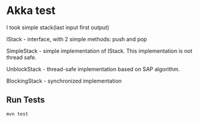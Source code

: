 # Akka test

I took simple stack(last input first output)

IStack - interface, with 2 simple methods: push and pop 

SimpleStack - simple implementation of IStack. This implementation is not thread safe.

UnblockStack - thread-safe implementation based on SAP algorithm.

BlockingStack - synchronized implementation 

## Run Tests

```
mvn test
```

